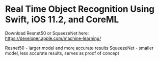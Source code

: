 # Real Time Object Recognition Using Swift, iOS 11.2, and CoreML


Download Resnet50 or SqueezeNet here: https://developer.apple.com/machine-learning/

Resnet50 - larger model and more accurate results
SqueezeNet - smaller model, less accurate results, serves as proof of concept
